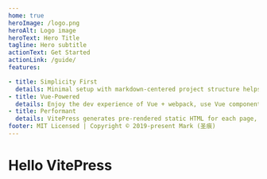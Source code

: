 ```yaml
---
home: true
heroImage: /logo.png
heroAlt: Logo image
heroText: Hero Title
tagline: Hero subtitle
actionText: Get Started
actionLink: /guide/
features:

- title: Simplicity First
  details: Minimal setup with markdown-centered project structure helps you focus on writing.
- title: Vue-Powered
  details: Enjoy the dev experience of Vue + webpack, use Vue components in markdown, and develop custom themes with Vue.
- title: Performant
  details: VitePress generates pre-rendered static HTML for each page, and runs as an SPA once a page is loaded.
footer: MIT Licensed | Copyright © 2019-present Mark (圣痕)
---
```


# Hello VitePress
